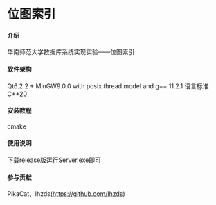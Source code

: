 # 位图索引

#### 介绍
华南师范大学数据库系统实现实验——位图索引

#### 软件架构
Qt6.2.2 + MinGW9.0.0 with posix thread model and g++ 11.2.1
语言标准C++20

#### 安装教程
cmake

#### 使用说明
下载release版运行Server.exe即可

#### 参与贡献
PikaCat、lhzds(https://github.com/lhzds)
